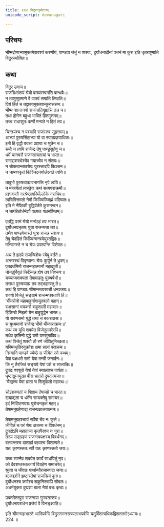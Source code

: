 ```yaml
---
title: २२४ विदुरानुमोदनम्
unicode_script: devanagari

---
```


## परिचयः

भीष्मद्रोणाभ्यामुक्तमेवावश्यं करणीयं, पाण्डवा जेतुं न शक्याः, दुर्योधनादीनां वचनं मा कुरु इति धृतराष्ट्रम्प्रति विदुरस्योक्तिः॥  

## कथा

विदुर उवाच॥  
राजन्निःसंशयं श्रेयो वाच्यस्त्वमसि बान्धवैः॥  
न त्वशुश्रूषमाणे वै वाक्यं सम्प्रति तिष्ठति॥  
प्रियं हितं च तद्वाक्यमुक्तवान्कुरुसत्तमः॥  
भीष्मः शान्तनवो राजन्प्रतिगृह्णासि तन्न च॥  
तथा द्रोणेन बहुधा भाषितं हितमुत्तमम्॥  
तच्च राधासुतः कर्णो मन्यते न हितं तव॥  

चिन्तयंश्च न पश्यामि राजंस्तव सुहृत्तमम्॥  
आभ्यां पुरुषसिंहाभ्यां यो वा स्यात्प्रज्ञयाधिकः॥  
इमौ हि वृद्धौ वयसा प्रज्ञया च श्रुतेन च॥  
समौ च त्वयि राजेन्द्र तेषु पाण्डुसुतेषु च॥  
धर्मे चानवरौ राजन्सत्यतायां च भारत॥  
रामाद्दाशरथेश्चैव गयाच्चैव न संशयः॥  
न चोक्तवन्तावश्रेयः पुरस्तादपि किञ्चन॥  
न चाप्यपकृतं किञ्चिदनयोर्लक्ष्यते त्वयि॥  

तावुभौ पुरुषव्याघ्रावनागसि नृपे त्वयि॥  
न मन्त्रयेतां त्वच्छ्रेयः कथं सत्यपराक्रमौ॥  
प्रज्ञावन्तौ नरश्रेष्ठावस्मिँल्लोके नराधिप॥  
त्वन्निमित्तमतो नेमौ किञ्चिज्जिह्मं वदिष्यतः॥  
इति मे नैष्ठिकी बुद्धिर्वर्तते कुरुनन्दन॥  
न चार्थहेतोर्धर्मज्ञौ वक्ष्यतः पक्षसंश्रितम्॥  

एतद्धि परमं श्रेयो मन्येऽहं तव भारत॥  
दुर्योधनप्रभृतयः पुत्रा राजन्यथा तव॥  
तथैव पाण्डवेयास्ते पुत्रा राजन्न संशयः॥  
तेषु चेदहितं किञ्चिन्मन्त्रयेयुरतद्विदः॥  
मन्त्रिणस्ते न च श्रेयः प्रपश्यन्ति विशेषतः॥  

अथ ते हृदये राजन्विशेषः स्वेषु वर्तते॥  
अन्तरस्थं विवृण्वानाः श्रेयः कुर्युर्न ते ध्रुवम्॥  
एतदर्थमिमौ राजन्महात्मानौ महाद्युती॥  
नोचतुर्विवृतं किञ्चिन्न ह्येष तव निश्चयः॥  
यच्चाप्यशक्यतां तेषामाहतुः पुरुषर्षभौ॥  
तत्तथा पुरुषव्याघ्र तव तद्भद्रमस्तु ते॥  
कथं हि पाण्डवः श्रीमान्सव्यसाची धनञ्जयः॥  
शक्यो विजेतुं सङ्ग्रामे राजन्मघवतापि हि॥  
'भीमसेनो महाबाहुर्नागायुतबलो महान्॥  
राक्षसानां भयकरो बाहुशाली महाबलः॥  
हिडिम्बो निहतो येन बाहुयुद्धेन भारत॥  
यो रावणसमो युद्धे तथा च बकराक्षसः॥  
स युध्यमानो राजेन्द्र भीमो भीमपराक्रमः॥'  
कथं स्म युधि शक्येत विजेतुममरैरपि॥  
तथैव कृतिनौ युद्धे यमौ यमसुताविव॥  
कथं विजेतुं शक्यौ तौ रणे जीवितुमिच्छता॥  
यस्मिन्धृतिरनुक्रोशः क्षमा सत्यं पराक्रमः॥  
नित्यानि पाण्डवे ज्येष्ठे स जीयेत रणे कथम्॥  
येषां पक्षधरो रामो येषां मन्त्री जनार्दनः॥  
किं नु तैरजितं सङ्ख्ये येषां पक्षे च सात्यकिः॥  
द्रुपदः श्वशुरो येषां येषां स्यालाश्च पार्षताः॥  
धृष्टद्युम्नमुखा वीरा भ्रातरो द्रुपदात्मजाः॥  
'चैद्यश्च येषां भ्राता च शिशुपालो महारथः॥'  

सोऽशक्यतां च विज्ञाय तेषामग्रे च भारत॥  
दायाद्यतां च धर्मेण सम्यक्तेषु समाचर॥  
इदं निर्दिष्टमयशः पुरोचनकृतं महत्॥  
तेषामनुग्रहेणाद्य राजन्प्रक्षालयात्मनः॥  

तेषामनुग्रहश्चायं सर्वेषां चैव नः कुले॥  
जीवितं च परं श्रेयः क्षत्रस्य च विवर्धनम्॥  
द्रुपदोऽपि महान्राजा कृतवैरश्च नः पुरा॥  
तस्य सङ्ग्रहणं राजन्स्वपक्षस्य विवर्धनम्॥  
बलवन्तश्च दाशार्हा बहवश्च विशाम्पते॥  
यतः कृष्णस्ततः सर्वे यतः कृष्णस्ततो जयः॥  

यच्च साम्नैव शक्येत कार्यं साधयितुं नृप॥  
को दैवशप्तस्तत्कार्यं विग्रहेण समाचरेत्॥  
श्रुत्वा च जीवतः पार्थान्पौरजानपदा जनाः॥  
बलवद्दर्शने हृष्टास्तेषां राजन्प्रियं कुरु॥  
दुर्योधनश्च कर्णश्च शकुनिश्चापि सौबलः॥  
अधर्मयुक्ता दुष्प्रज्ञा बाला मैषां वचः कृथाः॥  

उक्तमेतत्पुरा राजन्मया गुणवतस्तव॥  
दुर्योधनापराधेन प्रजेयं वै विनङ्क्ष्यति॥  

इति श्रीमन्महाभारते आदिपर्वणि विदुरागमनराज्यलाभपर्वणि चतुर्विंशत्यधिकद्विशततमोऽध्यायः॥  
224 ॥  
